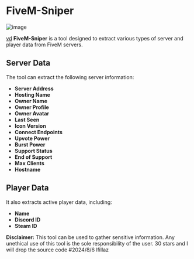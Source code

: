 # FiveM-Sniper

![image](https://github.com/user-attachments/assets/b07f7126-af6d-4c79-9523-d2102dc2390c)

[vd](https://streamable.com/ri5st4
)
**FiveM-Sniper** is a tool designed to extract various types of server and player data from FiveM servers. 

## Server Data
The tool can extract the following server information:
- **Server Address**
- **Hosting Name**
- **Owner Name**
- **Owner Profile**
- **Owner Avatar**
- **Last Seen**
- **Icon Version**
- **Connect Endpoints**
- **Upvote Power**
- **Burst Power**
- **Support Status**
- **End of Support**
- **Max Clients**
- **Hostname**

## Player Data
It also extracts active player data, including:
- **Name**
- **Discord ID**
- **Steam ID**

**Disclaimer:** 
This tool can be used to gather sensitive information. Any unethical use of this tool is the sole responsibility of the user.
30 stars and I will drop the source code
#2024/8/6 lfillaz

